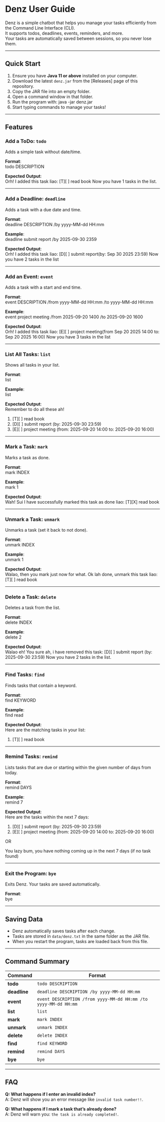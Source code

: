 # Denz User Guide

Denz is a simple chatbot that helps you manage your tasks efficiently from the Command Line Interface (CLI).  
It supports todos, deadlines, events, reminders, and more.  
Your tasks are automatically saved between sessions, so you never lose them.

---

## Quick Start

1. Ensure you have **Java 11 or above** installed on your computer.
2. Download the latest `denz.jar` from the [Releases] page of this repository.
3. Copy the JAR file into an empty folder.
4. Open a command window in that folder.
5. Run the program with: java -jar denz.jar
6. Start typing commands to manage your tasks!

---

## Features

### Add a ToDo: `todo`

Adds a simple task without date/time.

**Format**:  
todo DESCRIPTION

**Expected Output**:  
Orh! I added this task liao: 
[T][ ] read book
Now you have 1 tasks in the list.

---

### Add a Deadline: `deadline`

Adds a task with a due date and time.

**Format**:  
deadline DESCRIPTION /by yyyy-MM-dd HH:mm

**Example**:  
deadline submit report /by 2025-09-30 2359

**Expected Output**:  
Orh! I added this task liao: 
[D][ ] submit report(by: Sep 30 2025 23:59)
Now you have 2 tasks in the list

---

### Add an Event: `event`

Adds a task with a start and end time.

**Format**:  
event DESCRIPTION /from yyyy-MM-dd HH:mm /to yyyy-MM-dd HH:mm

**Example**:  
event project meeting /from 2025-09-20 1400 /to 2025-09-20 1600

**Expected Output**:  
Orh! I added this task liao: 
[E][ ] project meeting(from Sep 20 2025 14:00 to: Sep 20 2025 16:00)
Now you have 3 tasks in the list

---

### List All Tasks: `list`

Shows all tasks in your list.

**Format**:  
list

**Example**:  
list

**Expected Output**:  
Remember to do all these ah!
1.	[T][ ] read book
2.	[D][ ] submit report (by: 2025-09-30 23:59)
3.	[E][ ] project meeting (from: 2025-09-20 14:00 to: 2025-09-20 16:00)

---

### Mark a Task: `mark`

Marks a task as done.

**Format**:  
mark INDEX

**Example**:  
mark 1

**Expected Output**:  
Wah! Sui I have successfully marked this task as done liao:
[T][X] read book


---

### Unmark a Task: `unmark`

Unmarks a task (set it back to not done).

**Format**:  
unmark INDEX

**Example**:  
unmark 1

**Expected Output**:  
Walao, then you mark just now for what. Ok lah done, unmark this task liao:
[T][ ] read book

---

### Delete a Task: `delete`

Deletes a task from the list.

**Format**:  
delete INDEX

**Example**:  
delete 2

**Expected Output**:  
Walao eh! You sure ah, i have removed this task: 
[D][ ] submit report (by: 2025-09-30 23:59)
Now you have 2 tasks in the list.

---

### Find Tasks: `find`

Finds tasks that contain a keyword.

**Format**:  
find KEYWORD

**Example**:  
find read

**Expected Output**:  
Here are the matching tasks in your list:
1.	[T][ ] read book
	
---

### Remind Tasks: `remind`

Lists tasks that are due or starting within the given number of days from today.

**Format**:  
remind DAYS

**Example**:  
remind 7

**Expected Output**:  
Here are the tasks within the next 7 days:
1.	[D][ ] submit report (by: 2025-09-30 23:59)
2.	[E][ ] project meeting (from: 2025-09-20 14:00 to: 2025-09-20 16:00)

OR

You lazy bum, you have nothing coming up in the next 7 days (if no task found)

---

### Exit the Program: `bye`

Exits Denz. Your tasks are saved automatically.

**Format**:  
bye

---

## Saving Data

- Denz automatically saves tasks after each change.
- Tasks are stored in `data/denz.txt` in the same folder as the JAR file.
- When you restart the program, tasks are loaded back from this file.

---

## Command Summary

| Command   | Format                                                                 |
|-----------|------------------------------------------------------------------------|
| **todo** | `todo DESCRIPTION`                                                     |
| **deadline** | `deadline DESCRIPTION /by yyyy-MM-dd HH:mm`                        |
| **event** | `event DESCRIPTION /from yyyy-MM-dd HH:mm /to yyyy-MM-dd HH:mm`       |
| **list** | `list`                                                                 |
| **mark** | `mark INDEX`                                                           |
| **unmark** | `unmark INDEX`                                                       |
| **delete** | `delete INDEX`                                                       |
| **find** | `find KEYWORD`                                                         |
| **remind** | `remind DAYS`                                                        |
| **bye** | `bye`                                                                   |

---

## FAQ

**Q: What happens if I enter an invalid index?**  
A: Denz will show you an error message like `invalid task number!!`.  

**Q: What happens if I mark a task that’s already done?**  
A: Denz will warn you: `the task is already completed!`.
